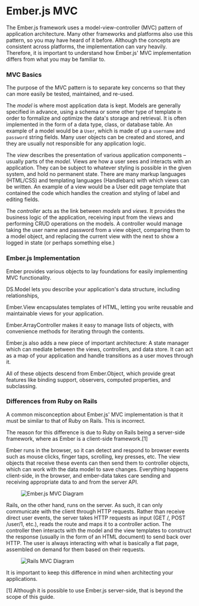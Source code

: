# Ember.js MVC

The Ember.js framework uses a model-view-controller (MVC) pattern of application architecture. Many other frameworks and platforms also use this pattern, so you may have heard of it before. Although the concepts are consistent across platforms, the implementation can vary heavily. Therefore, it is important to understand how Ember.js' MVC implementation differs from what you may be familiar to.

### MVC Basics

The purpose of the MVC pattern is to separate key concerns so that they can more easily be tested, maintained, and re-used.

The *model* is where most application data is kept. Models are generally specified in advance, using a schema or some other type of template in order to formalize and optimize the data's storage and retrieval. It is often implemented in the form of a data type, class, or database table. An example of a model would be a `User`, which is made of up a `username` and `password` string fields. Many user objects can be created and stored, and they are usually not responsible for any application logic.

The *view* describes the presentation of various application components – usually parts of the *model*. Views are how a user sees and interacts with an application. They can be subject to whatever styling is possible in the given system, and hold no permanent state. There are many markup languages (HTML/CSS) and templating languages (Handlebars) with which views can be written. An example of a view would be a User edit page template that contained the code which handles the creation and styling of label and editing fields.

The *controller* acts as the link between *models* and *views*. It provides the business logic of the application, receiving input from the views and performing CRUD operations on the models. A controller would manage taking the user name and password from a view object, comparing them to a model object, and replacing the current view with the next to show a logged in state (or perhaps something else.)


### Ember.js Implementation

Ember provides various objects to lay foundations for easily implementing MVC functionality.

DS.Model lets you describe your application's data structure, including relationships, 

Ember.View encapsulates templates of HTML, letting you write reusable and maintainable views for your application.

Ember.ArrayController makes it easy to manage lists of objects, with convenience methods for iterating through the contents.

Ember.js also adds a new piece of important architecture: A state manager which can mediate between the views, controllers, and data store. It can act as a map of your application and handle transitions as a user moves through it.

All of these objects descend from Ember.Object, which provide great features like binding support, observers, computed properties, and subclassing.


### Differences from Ruby on Rails

A common misconception about Ember.js' MVC implementation is that it must be similar to that of Ruby on Rails. This is incorrect. 

The reason for this difference is due to Ruby on Rails being a server-side framework, where as Ember is a client-side framework.[1]

Ember runs in the browser, so it can detect and respond to browser events such as mouse clicks, finger taps, scrolling, key presses, etc. The view objects that receive these events can then send them to controller objects, which can work with the data model to save changes. Everything happens client-side, in the browser, and ember-data takes care sending and receiving appropriate data to and from the server API.

<figure>
  <img alt="Ember.js MVC Diagram" src="/images/ember_mvc/embermvc.png">
</figure>

Rails, on the other hand, runs on the server. As such, it can only communicate with the client through HTTP requests. Rather than receive direct user events, the server takes HTTP requests as input (GET /, POST /user/1, etc.), reads the route and maps it to a controller action. The controller then interacts with the model and the view templates to construct the response (usually in the form of an HTML document) to send back over HTTP. The user is always interacting with what is basically a flat page, assembled on demand for them based on their requests.

<figure>
  <img alt="Rails MVC Diagram" src="/images/ember_mvc/railsmvc.png">
</figure>

It is important to keep this difference in mind when architecting your applications. 

[1] Although it is possible to use Ember.js server-side, that is beyond the scope of this guide.
